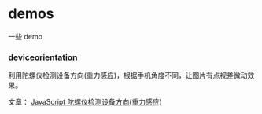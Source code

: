 # demos
一些 demo

### deviceorientation

利用陀螺仪检测设备方向(重力感应)，根据手机角度不同，让图片有点视差微动效果。

文章： [JavaScript 陀螺仪检测设备方向(重力感应)](http://www.imbeta.cn/javascript-tuo-luo-yi-jian-ce-she-bei-fang-xiang-zhong-li-gan-ying.html#javascript-tuo-luo-yi-jian-ce-she-bei-fang-xiang-zhong-li-gan-ying)
